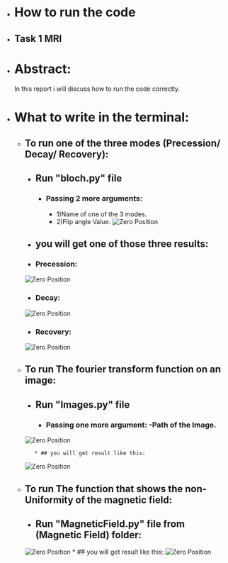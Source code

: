 * # How to run the code
* ## Task 1 MRI

* # Abstract:
    In this report i will discuss how to run the code correctly.
* # What to write in the terminal:

    * ## To run one of the three modes (Precession/ Decay/ Recovery):
		* ## Run "bloch.py" file 
			* ### Passing 2 more arguments: 
				- 1)Name of one of the 3 modes.
				- 2)Flip angle Value. 
		![Zero Position](TerminalMRI.png)
    	* ## you will get one of those three results:
		* ### Precession:
		![Zero Position](Precession.png)
		* ### Decay:
		![Zero Position](Decay.png)
		* ### Recovery:
		![Zero Position](Recovery.png)

   * ## To run The fourier transform function on an image:
		* ## Run "Images.py" file
			* ### Passing one more argument: -Path of the Image.
		![Zero Position](TerminalFourier.png)
   
    		* ## you will get result like this:
		![Zero Position](ImageFourier.png)


   * ## To run The function that shows the non-Uniformity of the magnetic field:
		* ## Run "MagneticField.py" file from (Magnetic Field) folder:
		![Zero Position](TerminalMagneticField.png)
    		* ## you will get result like this:
		![Zero Position](NonUniform.png)
